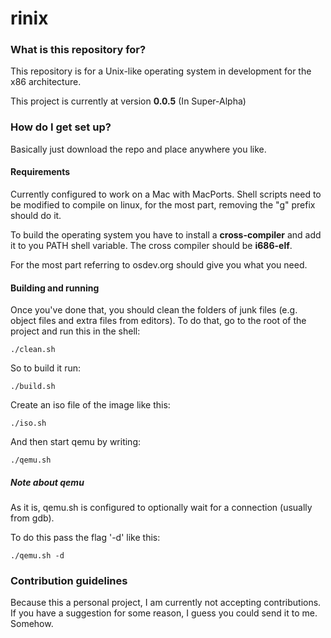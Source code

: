 rinix
=====

### What is this repository for? ###

This repository is for a Unix-like operating system in development for the x86 architecture.

This project is currently at version **0.0.5** (In Super-Alpha)

### How do I get set up? ###

Basically just download the repo and place anywhere you like.

#### Requirements ####

Currently configured to work on a Mac with MacPorts. Shell scripts need to be modified to compile on linux, for the most part, removing the "g" prefix should do it.

To build the operating system you have to install a **cross-compiler** and add it to you PATH shell variable. The cross compiler should be **i686-elf**.

For the most part referring to osdev.org should give you what you need.

#### Building and running ####


Once you've done that, you should clean the folders of junk files (e.g. object files and extra files from editors). To do that, go to the root of the project and run this in the shell:

` ./clean.sh `

So to build it run:

` ./build.sh `

Create an iso file of the image like this:

` ./iso.sh `

And then start qemu by writing:

` ./qemu.sh `

##### Note about qemu #####

As it is, qemu.sh is configured to optionally wait for a connection (usually from gdb).

To do this pass the flag '-d' like this:

` ./qemu.sh -d `

### Contribution guidelines ###

Because this a personal project, I am currently not accepting contributions. If you have a suggestion for some reason, I guess you could send it to me. Somehow.
